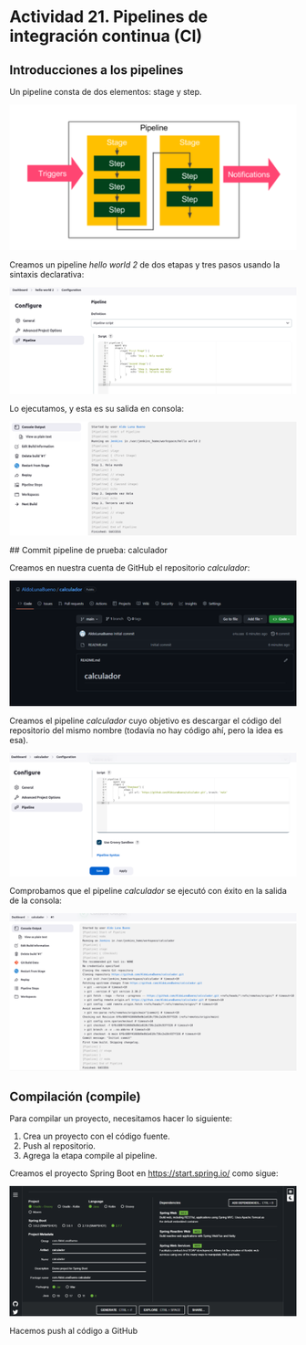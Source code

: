 # Actividad 21. Pipelines de integración continua (CI)

## Introducciones a los pipelines

Un pipeline consta de dos elementos: stage y step.

![](imgs_n_gifs/2023-01-10-20-34-26.png)

Creamos un pipeline _hello world 2_ de dos etapas y tres pasos usando la sintaxis declarativa:

![](imgs_n_gifs/2023-01-10-21-16-59.png)

Lo ejecutamos, y esta es su salida en consola:

![](imgs_n_gifs/2023-01-10-21-14-11.png)

## Commit pipeline de prueba: calculador

Creamos en nuestra cuenta de GitHub el repositorio _calculador_:

![](imgs_n_gifs/2023-01-10-21-35-34.png)

Creamos el pipeline _calculador_ cuyo objetivo es descargar el código del repositorio del mismo nombre (todavía no hay código ahí, pero la idea es esa).

![](imgs_n_gifs/2023-01-10-21-39-02.png)

Comprobamos que el pipeline _calculador_ se ejecutó con éxito en la salida de la consola:

![](imgs_n_gifs/2023-01-10-21-45-57.png)

## Compilación (compile)

Para compilar un proyecto, necesitamos hacer lo siguiente:
1. Crea un proyecto con el código fuente.
2. Push al repositorio.
3. Agrega la etapa compile al pipeline.

Creamos el proyecto Spring Boot en https://start.spring.io/ como sigue:

![](imgs_n_gifs/2023-01-10-22-14-37.png)

Hacemos push al código a GitHub




